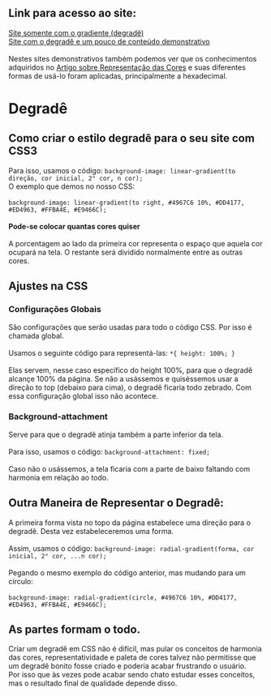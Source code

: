 ## Link para acesso ao site:
[Site somente com o gradiente (degradê)](https://andersonr-o.github.io/Html-Css/cores/degrade/degrade-puro.html)<br>
[Site com o degradê e um pouco de conteúdo demonstrativo](https://andersonr-o.github.io/Html-Css/cores/degrade/site-exemplo.html)<br><br>
Nestes sites demonstrativos também podemos ver que os conhecimentos adquiridos no [Artigo sobre Representação das Cores](https://github.com/andersonr-o/HTML5-CSS3/tree/Representando-Cores) e suas diferentes formas de usá-lo foram aplicadas, principalmente a hexadecimal.

# Degradê
## Como criar o estilo degradê para o seu site com CSS3 
 Para isso, usamos o código: ```background-image: linear-gradient(to direção, cor inicial, 2° cor, n cor);```<br>
 O exemplo que demos no nosso CSS:<br><br>
 ```background-image: linear-gradient(to right, #4967C6 10%, #DD4177, #ED4963, #FFBA4E, #E9466C);```<br><br>
 **Pode-se colocar quantas cores quiser**<br><br>
 A porcentagem ao lado da primeira cor representa o espaço que aquela cor ocupará na tela. O restante será dividido normalmente entre as outras cores.
## Ajustes na CSS
### Configurações Globais
 São configurações que serão usadas para todo o código CSS. Por isso é chamada global.<br><br>
 Usamos o seguinte código para representá-las:
 ```*{ height: 100%; }```<br><br>
 Elas servem, nesse caso específico do height 100%, para que o degradê alcançe 100% da página. Se não a usássemos e quiséssemos usar a direção to top (debaixo para cima), o degradê ficaria todo zebrado. Com essa configuração global isso não acontece.
 ### Background-attachment
 Serve para que o degradê atinja também a parte inferior da tela.<br><br>
 Para isso, usamos o código: ```background-attachment: fixed;```<br><br>
 Caso não o usássemos, a tela ficaria com a parte de baixo faltando com harmonia em relação ao todo.
 ## Outra Maneira de Representar o Degradê:
 A primeira forma vista no topo da página estabelece uma direção para o degradê. Desta vez estabeleceremos uma forma.<br><br>
Assim, usamos o código: ```background-image: radial-gradient(forma, cor inicial, 2° cor, ...n cor);```<br><br>
Pegando o mesmo exemplo do código anterior, mas mudando para um círculo:<br><br>
```background-image: radial-gradient(circle, #4967C6 10%, #DD4177, #ED4963, #FFBA4E, #E9466C);```
## As partes formam o todo.
Criar um degradê em CSS não é difícil, mas pular os conceitos de harmonia das cores, representatividade e paleta de cores talvez não permitisse que um degradê bonito fosse criado e poderia acabar frustrando o usuário.<br>
Por isso que às vezes pode acabar sendo chato estudar esses conceitos, mas o resultado final de qualidade depende disso.
